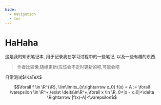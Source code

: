 ```yaml
---
hide:
  - navigation
  - toc
---
```


# HaHaha

这是我的知识笔记本, 用于记录我在学习过程中的一些笔记, 以及一些有趣的东西.
> 作者比较懒,随缘更新(应该会不定时更新的吧,可能会吧

日常测试$\KaTeX$

$$\forall f \in \R^{\R}, \lim\limits_{x\rightarrow x_0} f(x) = A := \forall \varepsilon \in \R^+,\exist \delta\in\R^+,\forall x \in \R, 0<|x - x_0|<\delta \Rightarrow |f(x)-A|<\varepsilon$$